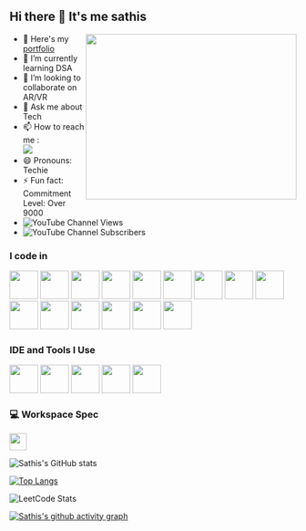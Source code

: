 ## Hi there 👋 It's me sathis

<img align="right" width="370" height="290" src="https://i.pinimg.com/originals/47/f0/34/47f0342cec72b800463bf003eac1257e.gif">

- 🔭 Here's my [portfolio](https://sathis.me.selfmade.one/)                                                
- 🌱 I’m currently learning DSA
- 👯 I’m looking to collaborate on AR/VR
- 💬 Ask me about Tech
- 📫 How to reach me :
<br /> [<img src="https://img.shields.io/badge/LinkedIn-0077B5?style=for-the-badge&logo=linkedin&logoColor=white" />](https://www.linkedin.com/in/sathiskumar-saravanan/)
- 😄 Pronouns: Techie
- ⚡ Fun fact: Commitment Level: Over 9000
- ![YouTube Channel Views](https://img.shields.io/youtube/channel/views/UCpH0R78gTSJfsOSS8A1zd6g)
- ![YouTube Channel Subscribers](https://img.shields.io/youtube/channel/subscribers/UCpH0R78gTSJfsOSS8A1zd6g)

### I code in
<img height="50" width="50" src="https://img.icons8.com/color/48/000000/python.png" /> <img height="50" width="50" src="https://img.icons8.com/color/48/000000/c-programming.png" /> <img height="50" width="50" src="https://img.icons8.com/color/48/000000/c-plus-plus-logo.png" /> <img height="50" width="50" src="https://img.icons8.com/color/48/000000/java-coffee-cup-logo.png" /> <img height="50" width="50" src="https://img.icons8.com/color/48/000000/html-5.png" /> <img height="50" width="50" src="https://img.icons8.com/color/48/000000/css3.png" /> <img height="50" width="50" src="https://img.icons8.com/color/48/000000/bootstrap.png" /> <img height="50" width="50" src="https://img.icons8.com/color/48/000000/javascript.png"/> <img height="50" width="50" src="https://img.icons8.com/fluent/48/000000/arduino.png"/> <img height="50" width="50" src="https://img.icons8.com/color/48/000000/react-native.png"/> <img height="50" width="50" src="https://img.icons8.com/color/48/000000/google-firebase-console.png"/> <img height="50" width="50" src="https://img.icons8.com/color/48/000000/mysql-logo.png"/> <img height="50" width="50" src="https://img.icons8.com/color/48/000000/mongodb.png"/> <img height="50" width="50" src="https://img.icons8.com/color/48/000000/nodejs.png"/> <img height="50" width="50" src="https://img.icons8.com/color/48/000000/spring-logo.png"/>

### IDE and Tools I Use
<img height="50" width="50" src="https://img.icons8.com/color/48/000000/visual-studio-code-2019.png"/> <img height="50" width="50" src="https://img.icons8.com/color/48/000000/pycharm.png"/> <img height="50" width="50" src="https://img.icons8.com/color/50/000000/git.png"/> <img height="50" width="50" src="https://img.icons8.com/dusk/64/000000/anaconda.png"/> <img height="50" src="https://img.icons8.com/officel/480/null/java-eclipse.png"/>


### 💻 Workspace Spec
<img height="30" src="https://img.shields.io/badge/Intel i3-ED1C24?style=for-the-badge&logo=intel&logoColor=white"/> 

![Sathis's GitHub stats](https://github-readme-stats.vercel.app/api?username=Sathiskumar-S&theme=dark&show_icons=true&&hide=issues,contribs)

[![Top Langs](https://github-readme-stats.vercel.app/api/top-langs/?username=Sathiskumar-S&layout=compact&&show_icons=true&theme=radical)](https://github.com/anuraghazra/github-readme-stats)

![LeetCode Stats](https://leetcard.jacoblin.cool/sathiskumar_243214?theme=dark&font=Noto%20Sans)

[![Sathis's github activity graph](https://github-readme-activity-graph.vercel.app/graph?username=SathisKumar-S&bg_color=30272c&color=928e26&line=80c43b&point=d8cfcf&area=true&hide_border=true)](https://github.com/ashutosh00710/github-readme-activity-graph)
